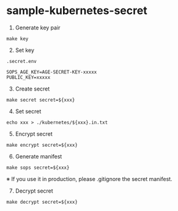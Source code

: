 # sample-kubernetes-secret

1. Generate key pair

```shell
make key
```

2. Set key

`.secret.env`

```.env
SOPS_AGE_KEY=AGE-SECRET-KEY-xxxxx
PUBLIC_KEY=xxxxx
```

3. Create secret

```shell
make secret secret=${xxx}
```

4. Set secret

```shell
echo xxx > ./kubernetes/${xxx}.in.txt
```

5. Encrypt secret

```shell
make encrypt secret=${xxx}
```

6. Generate manifest

```shell
make sops secret=${xxx}
```

※ If you use it in production, please .gitignore the secret manifest.

7. Decrypt secret

```shell
make decrypt secret=${xxx}
```
